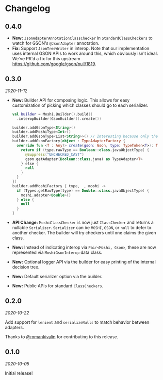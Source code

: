 Changelog
=========

0.4.0
-----

* **New:** `JsonAdapterAnnotationClassChecker` in `StandardClassCheckers` to watch for GSON's `@JsonAdapter` annotation.
* **Fix:** Support `JsonTreeWriter` in interop. Note that our implementation uses internal GSON APIs to work around this,
  which obviously isn't ideal. We've PR'd a fix for this upstream https://github.com/google/gson/pull/1819.

0.3.0
-----

_2020-11-12_

* **New:** Builder API for composing logic. This allows for easy customization of picking which
  classes should go to each serializer.

  ```kotlin
  val builder = Moshi.Builder().build()
    .interopBuilder(GsonBuilder().create())

  builder.addGsonType<String>()
  builder.addMoshiType<Int>()
  builder.addGsonType<List<String>>() // Interesting because only the List is captured
  builder.addGsonFactory(object : TypeAdapterFactory {
    override fun <T : Any?> create(gson: Gson, type: TypeToken<T>): TypeAdapter<T>? {
      return if (type.rawType == Boolean::class.javaObjectType) {
        @Suppress("UNCHECKED_CAST")
        gson.getAdapter(Boolean::class.java) as TypeAdapter<T>
      } else {
        null
      }
    }
  })
  builder.addMoshiFactory { type, _, moshi ->
    if (Types.getRawType(type) == Double::class.javaObjectType) {
      moshi.adapter<Double>()
    } else {
      null
    }
  }
  ```

* **API Change:** `MoshiClassChecker` is now just `ClassChecker` and returns a nullable
  `Serializer`. `Serializer` can be `MOSHI`, `GSON`, or `null` to defer to another checker. The
  builder will try checkers until one claims the given class.
* **New:** Instead of indicating interop via `Pair<Moshi, Gson>`, these are now represented via
  `MoshiGsonInterop` data class.
* **New:** Optional logger API via the builder for easy printing of the internal decision tree.
* **New:** Default serializer option via the builder.
* **New:** Public APIs for standard `ClassChecker`s.

0.2.0
-----

_2020-10-22_

Add support for `lenient` and `serializeNulls` to match behavior between adapters.

Thanks to [@romankivalin](https://github.com/romankivalin) for contributing to this release.

0.1.0
-----

_2020-10-05_

Initial release!
